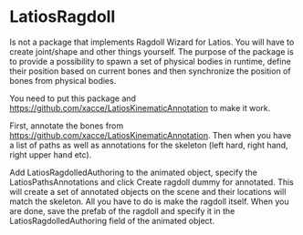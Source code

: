 # LatiosRagdoll

Is not a package that implements Ragdoll Wizard for Latios. You will have to create joint/shape and other things yourself.
The purpose of the package is to provide a possibility to spawn a set of physical bodies in runtime, define their position based on current bones and then synchronize the position of bones from physical bodies.


You need to put this package and https://github.com/xacce/LatiosKinematicAnnotation to make it work.

First, annotate the bones from https://github.com/xacce/LatiosKinematicAnnotation. Then when you have a list of paths as well as annotations for the skeleton (left hard, right hand, right upper hand etc).

Add LatiosRagdolledAuthoring to the animated object, specify the LatiosPathsAnnotations and click Create ragdoll dummy for annotated.
This will create a set of annotated objects on the scene and their locations will match the skeleton. All you have to do is make the ragdoll itself.
When you are done, save the prefab of the ragdoll and specify it in the LatiosRagdolledAuthoring field of the animated object.